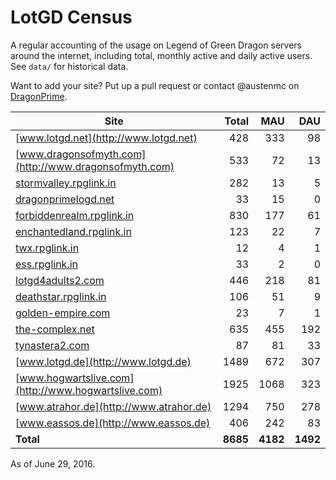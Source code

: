 # LotGD Census
A regular accounting of the usage on Legend of Green Dragon servers around the internet, including total, monthly active and daily active users. See `data/` for historical data.

Want to add your site? Put up a pull request or contact @austenmc on [DragonPrime](http://dragonprime.net).


Site | Total | MAU | DAU
--- | ---:| ---:| ---:
[www.lotgd.net](http://www.lotgd.net)|428|333|98
[www.dragonsofmyth.com](http://www.dragonsofmyth.com)|533|72|13
[stormvalley.rpglink.in](http://stormvalley.rpglink.in)|282|13|5
[dragonprimelogd.net](http://dragonprimelogd.net)|33|15|0
[forbiddenrealm.rpglink.in](http://forbiddenrealm.rpglink.in)|830|177|61
[enchantedland.rpglink.in](http://enchantedland.rpglink.in)|123|22|7
[twx.rpglink.in](http://twx.rpglink.in)|12|4|1
[ess.rpglink.in](http://ess.rpglink.in)|33|2|0
[lotgd4adults2.com](http://lotgd4adults2.com)|446|218|81
[deathstar.rpglink.in](http://deathstar.rpglink.in)|106|51|9
[golden-empire.com](http://golden-empire.com)|23|7|1
[the-complex.net](http://the-complex.net)|635|455|192
[tynastera2.com](http://tynastera2.com)|87|81|33
[www.lotgd.de](http://www.lotgd.de)|1489|672|307
[www.hogwartslive.com](http://www.hogwartslive.com)|1925|1068|323
[www.atrahor.de](http://www.atrahor.de)|1294|750|278
[www.eassos.de](http://www.eassos.de)|406|242|83
**Total**|**8685**|**4182**|**1492**

As of June 29, 2016.
